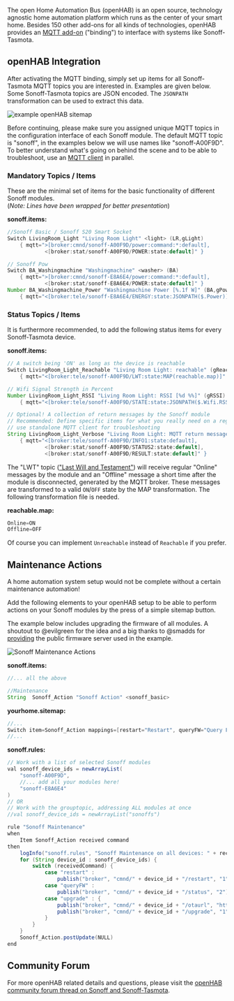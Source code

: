 The open Home Automation Bus (openHAB) is an open source, technology agnostic home automation platform which runs as the center of your smart home. Besides 150 other add-ons for all kinds of technologies, openHAB provides an [MQTT add-on](http://docs.openhab.org/addons/bindings.html) ("binding") to interface with systems like Sonoff-Tasmota.

## openHAB Integration

After activating the MQTT binding, simply set up items for all Sonoff-Tasmota MQTT topics you are interested in. Examples are given below. Some Sonoff-Tasmota topics are JSON encoded. The `JSONPATH` transformation can be used to extract this data.

![example openHAB sitemap](https://community-openhab-org.s3-eu-central-1.amazonaws.com/original/2X/5/57750c6c7b6d9f18e75424fcb87ec093f70c6211.png)

Before continuing, please make sure you assigned unique MQTT topics in the configuration interface of each Sonoff module. The default MQTT topic is "sonoff", in the examples below we will use names like "sonoff-A00F9D". To better understand what's going on behind the scene and to be able to troubleshoot, use an [MQTT client](http://www.hivemq.com/blog/seven-best-mqtt-client-tools) in parallel.

 
### Mandatory Topics / Items

These are the minimal set of items for the basic functionality of different Sonoff modules.
<br /> (*Note: Lines have been wrapped for better presentation*)

**sonoff.items:**
```java
//Sonoff Basic / Sonoff S20 Smart Socket
Switch LivingRoom_Light "Living Room Light" <light> (LR,gLight)
    { mqtt=">[broker:cmnd/sonoff-A00F9D/power:command:*:default],
            <[broker:stat/sonoff-A00F9D/POWER:state:default]" }

// Sonoff Pow
Switch BA_Washingmachine "Washingmachine" <washer> (BA)
    { mqtt=">[broker:cmnd/sonoff-E8A6E4/power:command:*:default],
            <[broker:stat/sonoff-E8A6E4/POWER:state:default]" }
Number BA_Washingmachine_Power "Washingmachine Power [%.1f W]" (BA,gPower)
    { mqtt="<[broker:tele/sonoff-E8A6E4/ENERGY:state:JSONPATH($.Power)]" }
```

### Status Topics / Items

It is furthermore recommended, to add the following status items for every Sonoff-Tasmota device.

**sonoff.items:** 
```java
// A switch being 'ON' as long as the device is reachable
Switch LivingRoom_Light_Reachable "Living Room Light: reachable" (gReachable)
    { mqtt="<[broker:tele/sonoff-A00F9D/LWT:state:MAP(reachable.map)]" }

// Wifi Signal Strength in Percent
Number LivingRoom_Light_RSSI "Living Room Light: RSSI [%d %%]" (gRSSI)
    { mqtt="<[broker:tele/sonoff-A00F9D/STATE:state:JSONPATH($.Wifi.RSSI)]" }

// Optional! A collection of return messages by the Sonoff module
// Recommended: Define specific items for what you really need on a regular basis,
// use standalone MQTT client for troubleshooting
String LivingRoom_Light_Verbose "Living Room Light: MQTT return message [%s]"
    { mqtt="<[broker:tele/sonoff-A00F9D/INFO1:state:default],
            <[broker:stat/sonoff-A00F9D/STATUS2:state:default],
            <[broker:stat/sonoff-A00F9D/RESULT:state:default]" }
```

The "LWT" topic (["Last Will and Testament"](http://www.hivemq.com/blog/mqtt-essentials-part-9-last-will-and-testament)) will receive regular "Online" messages by the module and an "Offline" message a short time after the module is disconnected, generated by the MQTT broker. These messages are transformed to a valid `ON`/`OFF` state by the MAP transformation. The following transformation file is needed.

**reachable.map:**
```java
Online=ON
Offline=OFF
```

Of course you can implement `Unreachable` instead of `Reachable` if you prefer. 

## Maintenance Actions

A home automation system setup would not be complete without a certain maintenance automation!

Add the following elements to your openHAB setup to be able to perform actions on your Sonoff modules by the press of a simple sitemap button.

The example below includes upgrading the firmware of all modules. A shoutout to @evilgreen for the idea and a big thanks to @smadds for [providing](https://github.com/arendst/Sonoff-Tasmota/issues/19) the public firmware server used in the example.

![Sonoff Maintenance Actions](https://community-openhab-org.s3-eu-central-1.amazonaws.com/original/2X/9/97f0bdf6a81ffe94068e596804adf94839a5580b.png)

**sonoff.items:**
```java
//... all the above

//Maintenance
String	Sonoff_Action "Sonoff Action" <sonoff_basic>
```

**yourhome.sitemap:**
```java
//...
Switch item=Sonoff_Action mappings=[restart="Restart", queryFW="Query FW", upgrade="Upgrade FW"]
//...
```

**sonoff.rules:**
```java
// Work with a list of selected Sonoff modules
val sonoff_device_ids = newArrayList(
    "sonoff-A00F9D",
    //... add all your modules here!
    "sonoff-E8A6E4"
)
// OR
// Work with the grouptopic, addressing ALL modules at once
//val sonoff_device_ids = newArrayList("sonoffs")

rule "Sonoff Maintenance"
when
    Item Sonoff_Action received command
then 
    logInfo("sonoff.rules", "Sonoff Maintenance on all devices: " + receivedCommand)
    for (String device_id : sonoff_device_ids) {
        switch (receivedCommand) {
            case "restart" :
                publish("broker", "cmnd/" + device_id + "/restart", "1") 
            case "queryFW" :
                publish("broker", "cmnd/" + device_id + "/status", "2")
            case "upgrade" : {
                publish("broker", "cmnd/" + device_id + "/otaurl", "http://sonoff.maddox.co.uk/tasmota/sonoff.ino.bin")
                publish("broker", "cmnd/" + device_id + "/upgrade", "1")
            }
        }
    }
    Sonoff_Action.postUpdate(NULL)
end
```


## Community Forum

For more openHAB related details and questions, please visit the [openHAB community forum thread on Sonoff and Sonoff-Tasmota](https://community.openhab.org/t/itead-sonoff-switches-and-sockets-cheap-esp8266-wifi-mqtt-hardware/15024/1).